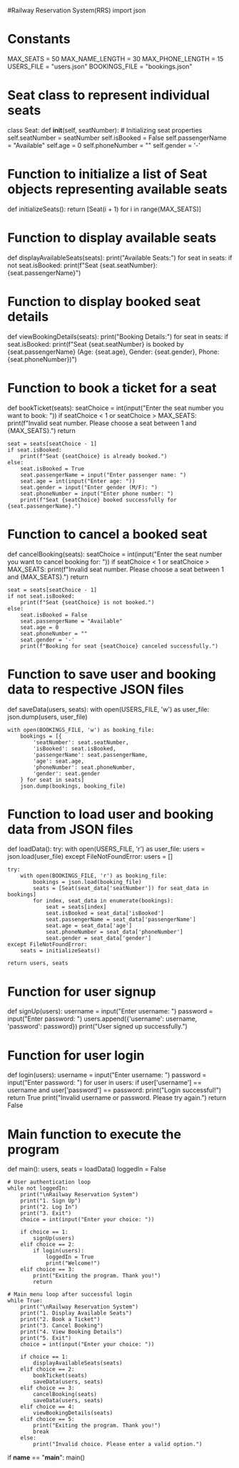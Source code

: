 #Railway Reservation System(RRS)
import json

# Constants
MAX_SEATS = 50
MAX_NAME_LENGTH = 30
MAX_PHONE_LENGTH = 15
USERS_FILE = "users.json"
BOOKINGS_FILE = "bookings.json"

# Seat class to represent individual seats
class Seat:
    def __init__(self, seatNumber):
        # Initializing seat properties
        self.seatNumber = seatNumber
        self.isBooked = False
        self.passengerName = "Available"
        self.age = 0
        self.phoneNumber = ""
        self.gender = '-'

# Function to initialize a list of Seat objects representing available seats
def initializeSeats():
    return [Seat(i + 1) for i in range(MAX_SEATS)]

# Function to display available seats
def displayAvailableSeats(seats):
    print("Available Seats:")
    for seat in seats:
        if not seat.isBooked:
            print(f"Seat {seat.seatNumber}: {seat.passengerName}")

# Function to display booked seat details
def viewBookingDetails(seats):
    print("Booking Details:")
    for seat in seats:
        if seat.isBooked:
            print(f"Seat {seat.seatNumber} is booked by {seat.passengerName} (Age: {seat.age}, Gender: {seat.gender}, Phone: {seat.phoneNumber})")

# Function to book a ticket for a seat
def bookTicket(seats):
    seatChoice = int(input("Enter the seat number you want to book: "))
    if seatChoice < 1 or seatChoice > MAX_SEATS:
        print(f"Invalid seat number. Please choose a seat between 1 and {MAX_SEATS}.")
        return
    
    seat = seats[seatChoice - 1]
    if seat.isBooked:
        print(f"Seat {seatChoice} is already booked.")
    else:
        seat.isBooked = True
        seat.passengerName = input("Enter passenger name: ")
        seat.age = int(input("Enter age: "))
        seat.gender = input("Enter gender (M/F): ")
        seat.phoneNumber = input("Enter phone number: ")
        print(f"Seat {seatChoice} booked successfully for {seat.passengerName}.")

# Function to cancel a booked seat
def cancelBooking(seats):
    seatChoice = int(input("Enter the seat number you want to cancel booking for: "))
    if seatChoice < 1 or seatChoice > MAX_SEATS:
        print(f"Invalid seat number. Please choose a seat between 1 and {MAX_SEATS}.")
        return
    
    seat = seats[seatChoice - 1]
    if not seat.isBooked:
        print(f"Seat {seatChoice} is not booked.")
    else:
        seat.isBooked = False
        seat.passengerName = "Available"
        seat.age = 0
        seat.phoneNumber = ""
        seat.gender = '-'
        print(f"Booking for seat {seatChoice} canceled successfully.")

# Function to save user and booking data to respective JSON files
def saveData(users, seats):
    with open(USERS_FILE, 'w') as user_file:
        json.dump(users, user_file)
    
    with open(BOOKINGS_FILE, 'w') as booking_file:
        bookings = [{
            'seatNumber': seat.seatNumber,
            'isBooked': seat.isBooked,
            'passengerName': seat.passengerName,
            'age': seat.age,
            'phoneNumber': seat.phoneNumber,
            'gender': seat.gender
        } for seat in seats]
        json.dump(bookings, booking_file)

# Function to load user and booking data from JSON files
def loadData():
    try:
        with open(USERS_FILE, 'r') as user_file:
            users = json.load(user_file)
    except FileNotFoundError:
        users = []
    
    try:
        with open(BOOKINGS_FILE, 'r') as booking_file:
            bookings = json.load(booking_file)
            seats = [Seat(seat_data['seatNumber']) for seat_data in bookings]
            for index, seat_data in enumerate(bookings):
                seat = seats[index]
                seat.isBooked = seat_data['isBooked']
                seat.passengerName = seat_data['passengerName']
                seat.age = seat_data['age']
                seat.phoneNumber = seat_data['phoneNumber']
                seat.gender = seat_data['gender']
    except FileNotFoundError:
        seats = initializeSeats()
    
    return users, seats

# Function for user signup
def signUp(users):
    username = input("Enter username: ")
    password = input("Enter password: ")
    users.append({'username': username, 'password': password})
    print("User signed up successfully.")

# Function for user login
def login(users):
    username = input("Enter username: ")
    password = input("Enter password: ")
    for user in users:
        if user['username'] == username and user['password'] == password:
            print("Login successful!")
            return True
    print("Invalid username or password. Please try again.")
    return False

# Main function to execute the program
def main():
    users, seats = loadData()
    loggedIn = False
    
    # User authentication loop
    while not loggedIn:
        print("\nRailway Reservation System")
        print("1. Sign Up")
        print("2. Log In")
        print("3. Exit")
        choice = int(input("Enter your choice: "))
        
        if choice == 1:
            signUp(users)
        elif choice == 2:
            if login(users):
                loggedIn = True
                print("Welcome!")
        elif choice == 3:
            print("Exiting the program. Thank you!")
            return
    
    # Main menu loop after successful login
    while True:
        print("\nRailway Reservation System")
        print("1. Display Available Seats")
        print("2. Book a Ticket")
        print("3. Cancel Booking")
        print("4. View Booking Details")
        print("5. Exit")
        choice = int(input("Enter your choice: "))
        
        if choice == 1:
            displayAvailableSeats(seats)
        elif choice == 2:
            bookTicket(seats)
            saveData(users, seats)
        elif choice == 3:
            cancelBooking(seats)
            saveData(users, seats)
        elif choice == 4:
            viewBookingDetails(seats)
        elif choice == 5:
            print("Exiting the program. Thank you!")
            break
        else:
            print("Invalid choice. Please enter a valid option.")

if __name__ == "__main__":
    main()


